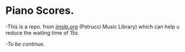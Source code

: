 # Piano Scores.
 -This is a repo. from [*imslp.org*](https://imslp.org/) (Petrucci Music Library) which can help u reduce the waiting time of 15s.
 
*-To be continue.*
